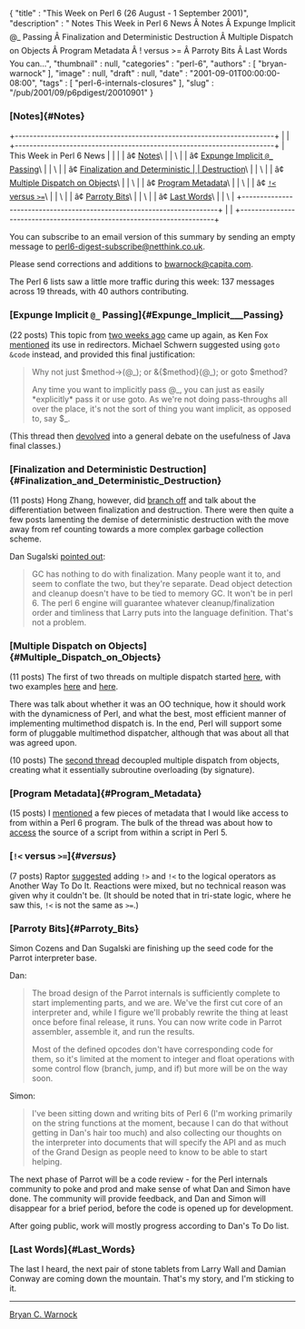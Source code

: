 {
   "title" : "This Week on Perl 6 (26 August - 1 September 2001)",
   "description" : " Notes This Week in Perl 6 News Â Notes Â Expunge Implicit @_ Passing Â Finalization and Deterministic Destruction Â Multiple Dispatch on Objects Â Program Metadata Â ! versus >= Â Parroty Bits Â Last Words You can...",
   "thumbnail" : null,
   "categories" : "perl-6",
   "authors" : [
      "bryan-warnock"
   ],
   "image" : null,
   "draft" : null,
   "date" : "2001-09-01T00:00:00-08:00",
   "tags" : [
      "perl-6-internals-closures"
   ],
   "slug" : "/pub/2001/09/p6pdigest/20010901"
}





### [Notes]{#Notes}

+-----------------------------------------------------------------------+
|                                                                       |
+-----------------------------------------------------------------------+
| This Week in Perl 6 News                                              |
|                                                                       |
| â¢ [Notes](#Notes)\                                                    |
| \                                                                     |
| â¢ [Expunge Implicit `@_` Passing](#Expunge_Implicit___Passing)\       |
| \                                                                     |
| â¢ [Finalization and Deterministic                                     |
| Destruction](#Finalization_and_Deterministic_Destruction)\            |
| \                                                                     |
| â¢ [Multiple Dispatch on Objects](#Multiple_Dispatch_on_Objects)\      |
| \                                                                     |
| â¢ [Program Metadata](#Program_Metadata)\                              |
| \                                                                     |
| â¢ [`!<` versus `>=`](#_versus_)\                                      |
| \                                                                     |
| â¢ [Parroty Bits](#Parroty_Bits)\                                      |
| \                                                                     |
| â¢ [Last Words](#Last_Words)\                                          |
| \                                                                     |
+-----------------------------------------------------------------------+
|                                                                       |
+-----------------------------------------------------------------------+

You can subscribe to an email version of this summary by sending an
empty message to <perl6-digest-subscribe@netthink.co.uk>.

Please send corrections and additions to <bwarnock@capita.com>.

The Perl 6 lists saw a little more traffic during this week: 137
messages across 19 threads, with 40 authors contributing.

### [Expunge Implicit `@_` Passing]{#Expunge_Implicit___Passing}

(22 posts) This topic from [two weeks
ago](/pub/a/2001/08/p6pdigest/20010818.html#Perl_6_Language) came up
again, as Ken Fox
[mentioned](http://archive.develooper.com/perl6-language@perl.org/msg08070.html)
its use in redirectors. Michael Schwern suggested using `goto &code`
instead, and provided this final justification:

> Why not just \$method-&gt;(@\_); or &{\$method}(@\_); or goto
> \$method?
>
> Any time you want to implicitly pass @\_, you can just as easily
> \*explicitly\* pass it or use goto. As we're not doing pass-throughs
> all over the place, it's not the sort of thing you want implicit, as
> opposed to, say \$\_.

(This thread then
[devolved](http://archive.develooper.com/perl6-language@perl.org/msg08082.html)
into a general debate on the usefulness of Java final classes.)

### [Finalization and Deterministic Destruction]{#Finalization_and_Deterministic_Destruction}

(11 posts) Hong Zhang, however, did [branch
off](http://archive.develooper.com/perl6-language@perl.org/msg08089.html)
and talk about the differentiation between finalization and destruction.
There were then quite a few posts lamenting the demise of deterministic
destruction with the move away from ref counting towards a more complex
garbage collection scheme.

Dan Sugalski [pointed
out](http://archive.develooper.com/perl6-language@perl.org/msg08106.html):

> GC has nothing to do with finalization. Many people want it to, and
> seem to conflate the two, but they're separate. Dead object detection
> and cleanup doesn't have to be tied to memory GC. It won't be in perl
> 6. The perl 6 engine will guarantee whatever cleanup/finalization
> order and timliness that Larry puts into the language definition.
> That's not a problem.

### [Multiple Dispatch on Objects]{#Multiple_Dispatch_on_Objects}

(11 posts) The first of two threads on multiple dispatch started
[here](http://archive.develooper.com/perl6-language@perl.org/msg08110.html),
with two examples
[here](http://archive.develooper.com/perl6-language@perl.org/msg08113.html)
and
[here](http://archive.develooper.com/perl6-language@perl.org/msg08114.html).

There was talk about whether it was an OO technique, how it should work
with the dynamicness of Perl, and what the best, most efficient manner
of implementing multimethod dispatch is. In the end, Perl will support
some form of pluggable multimethod dispatcher, although that was about
all that was agreed upon.

(10 posts) The [second
thread](http://archive.develooper.com/perl6-language@perl.org/msg08127.html)
decoupled multiple dispatch from objects, creating what it essentially
subroutine overloading (by signature).

### [Program Metadata]{#Program_Metadata}

(15 posts) I
[mentioned](http://archive.develooper.com/perl6-language@perl.org/msg08129.html)
a few pieces of metadata that I would like access to from within a Perl
6 program. The bulk of the thread was about how to
[access](http://archive.develooper.com/perl6-language@perl.org/msg08132.html)
the source of a script from within a script in Perl 5.

### [`!<` versus `>=`]{#_versus_}

(7 posts) Raptor
[suggested](http://archive.develooper.com/perl6-language@perl.org/msg08151.html)
adding `!>` and `!<` to the logical operators as Another Way To Do It.
Reactions were mixed, but no technical reason was given why it couldn't
be. (It should be noted that in tri-state logic, where he saw this, `!<`
is not the same as `>=`.)

### [Parroty Bits]{#Parroty_Bits}

Simon Cozens and Dan Sugalski are finishing up the seed code for the
Parrot interpreter base.

Dan:

> The broad design of the Parrot internals is sufficiently complete to
> start implementing parts, and we are. We've the first cut core of an
> interpreter and, while I figure we'll probably rewrite the thing at
> least once before final release, it runs. You can now write code in
> Parrot assembler, assemble it, and run the results.
>
> Most of the defined opcodes don't have corresponding code for them, so
> it's limited at the moment to integer and float operations with some
> control flow (branch, jump, and if) but more will be on the way soon.

Simon:

> I've been sitting down and writing bits of Perl 6 (I'm working
> primarily on the string functions at the moment, because I can do that
> without getting in Dan's hair too much) and also collecting our
> thoughts on the interpreter into documents that will specify the API
> and as much of the Grand Design as people need to know to be able to
> start helping.

The next phase of Parrot will be a code review - for the Perl internals
community to poke and prod and make sense of what Dan and Simon have
done. The community will provide feedback, and Dan and Simon will
disappear for a brief period, before the code is opened up for
development.

After going public, work will mostly progress according to Dan's To Do
list.

### [Last Words]{#Last_Words}

The last I heard, the next pair of stone tablets from Larry Wall and
Damian Conway are coming down the mountain. That's my story, and I'm
sticking to it.

------------------------------------------------------------------------

[Bryan C. Warnock](mailto:bwarnock@capita.com)


